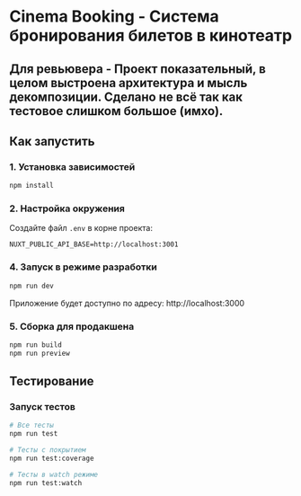 # Cinema Booking - Система бронирования билетов в кинотеатр

## Для ревьювера - Проект показательный, в целом выстроена архитектура и мысль декомпозиции. Сделано не всё так как тестовое слишком большое (имхо).

## Как запустить

### 1. Установка зависимостей
```bash
npm install
```

### 2. Настройка окружения
Создайте файл `.env` в корне проекта:
```env
NUXT_PUBLIC_API_BASE=http://localhost:3001
```

### 4. Запуск в режиме разработки
```bash
npm run dev
```

Приложение будет доступно по адресу: http://localhost:3000

### 5. Сборка для продакшена
```bash
npm run build
npm run preview
```

## Тестирование
### Запуск тестов
```bash
# Все тесты
npm run test

# Тесты с покрытием
npm run test:coverage

# Тесты в watch режиме
npm run test:watch
```
